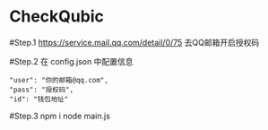 # CheckQubic

#Step.1
https://service.mail.qq.com/detail/0/75 
去QQ邮箱开启授权码

#Step.2
在 config.json 中配置信息

    "user": "你的邮箱@qq.com",
    "pass": "授权码", 
    "id": "钱包地址"

#Step.3
npm i
node main.js
